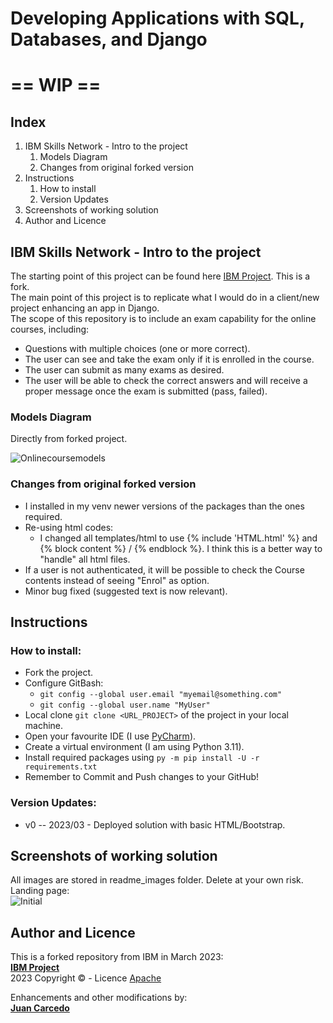 # Developing Applications with SQL, Databases, and Django
# == WIP ==
## Index
1) IBM Skills Network - Intro to the project
   1) Models Diagram
   2) Changes from original forked version
2) Instructions
   1) How to install
   2) Version Updates
3) Screenshots of working solution
4) Author and Licence


## IBM Skills Network - Intro to the project
The starting point of this project can be found here [IBM Project](https://github.com/ibm-developer-skills-network/final-cloud-app-with-database). This is a fork.  
The main point of this project is to replicate what I would do in a client/new project enhancing an app in Django.  
The scope of this repository is to include an exam capability for the online courses, including:
+ Questions with multiple choices (one or more correct).  
+ The user can see and take the exam only if it is enrolled in the course.
+ The user can submit as many exams as desired.
+ The user will be able to check the correct answers and will receive a proper message once the exam is submitted (pass, failed).

### Models Diagram
Directly from forked project.

![Onlinecoursemodels](https://github.com/JuanCarcedo/final-cloud-app-with-database/blob/master/static/media/course_images/onlinecourse_app_er.png)

### Changes from original forked version
- I installed in my venv newer versions of the packages than the ones required.
- Re-using html codes:
  - I changed all templates/html to use {% include 'HTML.html' %} and {% block content %} / {% endblock %}. I think this is a better way to "handle" all html files.
- If a user is not authenticated, it will be possible to check the Course contents instead of seeing "Enrol" as option.
- Minor bug fixed (suggested text is now relevant).

## Instructions
### How to install:  
- Fork the project.
- Configure GitBash:
  - `git config --global user.email "myemail@something.com"`
  - `git config --global user.name "MyUser"`
- Local clone `git clone <URL_PROJECT>` of the project in your local machine.
- Open your favourite IDE (I use [PyCharm](https://www.jetbrains.com/pycharm/)).
- Create a virtual environment (I am using Python 3.11).
- Install required packages using `py -m pip install -U -r requirements.txt`
- Remember to Commit and Push changes to your GitHub!

### Version Updates:  
+ v0 -- 2023/03 - Deployed solution with basic HTML/Bootstrap.

## Screenshots of working solution
All images are stored in readme_images folder. Delete at your own risk.  
Landing page:  
![Initial](readme_images/landing_page.PNG)



## Author and Licence
This is a forked repository from IBM in March 2023:  
**[IBM Project](https://github.com/ibm-developer-skills-network/final-cloud-app-with-database)**  
2023 Copyright © - Licence [Apache](https://github.com/ibm-developer-skills-network/final-cloud-app-with-database/blob/master/LICENSE)  

Enhancements and other modifications by:  
**[Juan Carcedo](https://github.com/JuanCarcedo)**  
